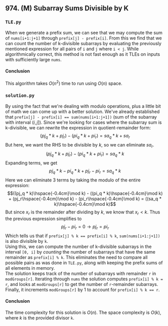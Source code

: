 ## 974. (M) Subarray Sums Divisible by K

### `TLE.py`
When we generate a prefix sum, we can see that we may compute the sum of `nums[i+1:j+1]` through `prefix[j] - prefix[i]`. From this we find that we can count the number of k-divisible subarrays by evaluating the previously mentioned expression for all pairs of `i` and `j` where `i < j`. While algorithmically correct, this method is not fast enough as it TLEs on inputs with sufficiently large `nums`.  

#### Conclusion
This algorithm takes $O(n^2)$ time to run using $O(n)$ space.  
  

### `solution.py`
By using the fact that we're dealing with modulo operations, plus a little bit of math we can come up with a better solution. We've already established that `prefix[j] - prefix[i] == sum(nums[i+1:j+1])` (sum of the subarray with interval $(i, j]$). Since we're looking for cases where the subarray sum is k-divisible, we can rewrite the expression in quotient-remainder form:
$$(pj_q * k + pj_r) - (pi_q * k + pi_r) = sa_q * k + sa_r$$
But here, we want the RHS to be divisible by $k$, so we can eliminate $sa_r$.
$$(pj_q * k + pj_r) - (pi_q * k + pi_r) = sa_q * k$$
Expanding terms, we get
$$pj_q * k - pi_q * k + pj_r - pi_r = sa_q * k$$
Here we can eliminate 3 terms by taking the modulo of the entire expression:
$$((pj_q * k)\hspace{-0.4cm}\mod k) - ((pi_q * k)\hspace{-0.4cm}\mod k) + (pj_r\hspace{-0.4cm}\mod k) - (pi_r\hspace{-0.4cm}\mod k) = ((sa_q * k)\hspace{-0.4cm}\mod k)$$
But since $x_r$ is the remainder after dividing by $k$, we know that $x_r \lt k$. Thus the previous expression simplifies to
$$pj_r - pi_r = 0 \rightarrow pj_r = pi_r$$
Which tells us that if `prefix[j] % k == prefix[i] % k`, `sum(nums[i+1:j+1])` is also divisible by `k`.  
Using this, we can compute the number of k-divisible subarrays in the interval `[0, i]` by *counting* the number of subarrays that have the same remainder as `prefix[i] % k`. This eliminates the need to compare all possible pairs as was done in `TLE.py`, along with keeping the prefix sums of all elements in memory.  
The solution keeps track of the number of subarrays with remainder `r` in `modGroups[r]`. Iterating through `nums` the solution computes `prefix[i] % k = r`, and looks at `modGroups[r]` to get the number of `r`-remainder subarrays. Finally, it increments `modGroups[r]` by 1 to account for `prefix[i] % k == r`.  
  
#### Conclusion
The time complexity for this solution is $O(n)$. The space complexity is $O(k)$, where $k$ is the provided divisor `k`.  
  

